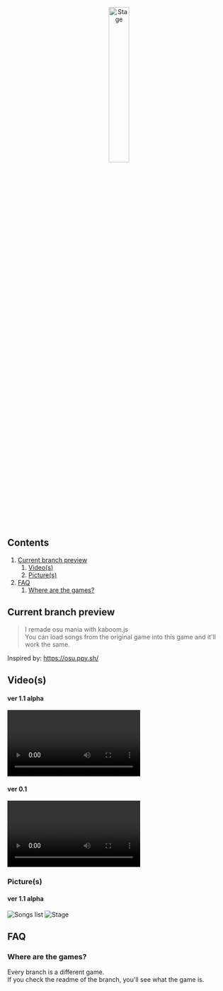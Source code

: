 <p align="center">
  <img src="src/files/assets/logo.png" width="30%" alt="Stage">
</p>

## Contents

1. [Current branch preview](#current-branch-preview)
   1. [Video(s)](#videos)
   2. [Picture(s)](#pictures)
2. [FAQ](#faq)
   1. [Where are the games?](#where-are-the-games)

## Current branch preview

> I remade osu mania with kaboom.js
> <br> You can load songs from the original game into this game and it'll work the same.

Inspired by: https://osu.ppy.sh/

## Video(s)

#### ver 1.1 alpha

![Video](files/assets/gameplay_ver1.1.mp4)

#### ver 0.1

![Video](files/assets/gameplay_ver0.1.mp4)

### Picture(s)

#### ver 1.1 alpha

![Songs list](files/assets/songsList_ver1.1.png)
![Stage](files/assets/stage_ver1.1.png)

## FAQ

### Where are the games?

Every branch is a different game.
<br> If you check the readme of the branch, you'll see what the game is.
